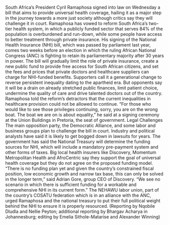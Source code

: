 South Africa’s President Cyril Ramaphosa signed into law on Wednesday a bill that aims to provide universal health coverage, hailing it as a major step in the journey towards a more just society although critics say they will challenge it in court.
Ramaphosa has vowed to reform South Africa’s two-tier health system, in which a publicly funded sector that serves 84% of the population is overburdened and run-down, while some people have access to better treatment through private insurance.
His signing of the National Health Insurance (NHI) bill, which was passed by parliament last year, comes two weeks before an election in which the ruling African National Congress (ANC) is fighting to retain its parliamentary majority after 30 years in power.
The bill will gradually limit the role of private insurance, create a new public fund to provide free access for South African citizens, and set the fees and prices that private doctors and healthcare suppliers can charge for NHI-funded benefits.
Supporters call it a generational change to reverse persistent inequality dating to the apartheid era. But opponents say it will be a drain on already stretched public finances, limit patient choice, undermine the quality of care and drive talented doctors out of the country.
Ramaphosa told the reform’s detractors that the current inequalities in healthcare provision could not be allowed to continue.
“For those who would like to see those privileges continuing, sorry, you are on the wrong boat. The boat we are on is about equality,” he said at a signing ceremony at the Union Buildings in Pretoria, the seat of government.
Legal Challenges
The main opposition party, the Democratic Alliance, and some labor and business groups plan to challenge the bill in court. Industry and political analysts have said it is likely to get bogged down in lawsuits for years.
The government has said the National Treasury will determine the funding sources for NHI, which will include a mandatory pre-payment system and other forms of taxes.
Big local health insurers like Discovery, Momentum Metropolitan Health and AfroCentric say they support the goal of universal health coverage but they do not agree on the proposed funding model.
“There is no funding plan yet and given the country’s constrained fiscal position, low economic growth and narrow tax base, this can only be solved in the longer term,” said Adrian Gore, group CEO of Discovery.
“We see no scenario in which there is sufficient funding for a workable and comprehensive NHI in its current form.”
The NEHAWU labor union, part of the country’s COSATU federation which is in an alliance with the ANC, urged Ramaphosa and the national treasury to put their full political weight behind the NHI to ensure it is properly resourced.
(Reporting by Nqobile Dludla and Nellie Peyton; additional reporting by Bhargav Acharya in Johannesburg; editing by Emelia Sithole-Matarise and Alexander Winning)